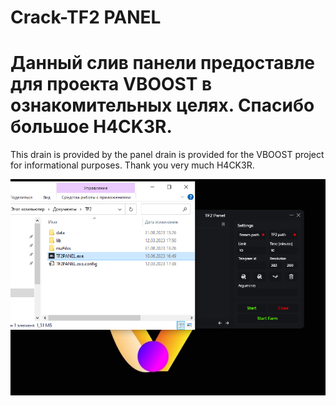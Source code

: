 # Crack-TF2 PANEL
Данный слив панели предоставле для проекта VBOOST в ознакомительных целях.
Спасибо большое H4CK3R.
==========================================================================================
This drain is provided by the panel drain is provided for the VBOOST project for informational purposes.
Thank you very much H4CK3R.

![1](https://github.com/VBooste/Crack-TF2/blob/main/1.PNG)
